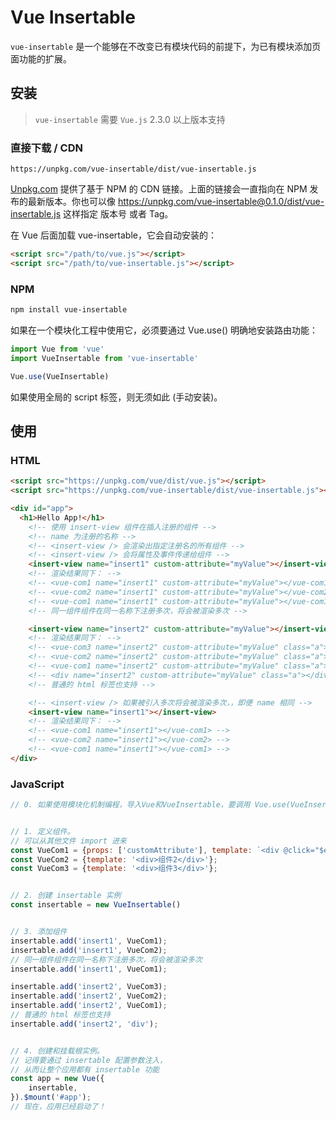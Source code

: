 Vue Insertable
========

`vue-insertable` 是一个能够在不改变已有模块代码的前提下，为已有模块添加页面功能的扩展。

安装
--------

> `vue-insertable` 需要 `Vue.js` 2.3.0 以上版本支持

### 直接下载 / CDN
```
https://unpkg.com/vue-insertable/dist/vue-insertable.js
```

[Unpkg.com](https://unpkg.com/) 提供了基于 NPM 的 CDN 链接。上面的链接会一直指向在 NPM 发布的最新版本。你也可以像 https://unpkg.com/vue-insertable@0.1.0/dist/vue-insertable.js 这样指定 版本号 或者 Tag。  

在 Vue 后面加载 vue-insertable，它会自动安装的：

```html
<script src="/path/to/vue.js"></script>
<script src="/path/to/vue-insertable.js"></script>
```

### NPM  

```bash
npm install vue-insertable
```

如果在一个模块化工程中使用它，必须要通过 Vue.use() 明确地安装路由功能：  

```JavaScript
import Vue from 'vue'
import VueInsertable from 'vue-insertable'

Vue.use(VueInsertable)
```
如果使用全局的 script 标签，则无须如此 (手动安装)。

使用
--------

### HTML

```html
<script src="https://unpkg.com/vue/dist/vue.js"></script>
<script src="https://unpkg.com/vue-insertable/dist/vue-insertable.js"></script>

<div id="app">
  <h1>Hello App!</h1>
	<!-- 使用 insert-view 组件在插入注册的组件 -->
	<!-- name 为注册的名称 -->
	<!-- <insert-view /> 会渲染出指定注册名的所有组件 -->
	<!-- <insert-view /> 会将属性及事件传递给组件 -->
	<insert-view name="insert1" custom-attribute="myValue"></insert-view>
	<!-- 渲染结果同下： -->
	<!-- <vue-com1 name="insert1" custom-attribute="myValue"></vue-com1> -->
	<!-- <vue-com2 name="insert1" custom-attribute="myValue"></vue-com2> -->
	<!-- <vue-com1 name="insert1" custom-attribute="myValue"></vue-com1> -->
	<!-- 同一组件组件在同一名称下注册多次，将会被渲染多次 -->

	<insert-view name="insert2" custom-attribute="myValue"></insert-view>
	<!-- 渲染结果同下： -->
	<!-- <vue-com3 name="insert2" custom-attribute="myValue" class="a"></vue-com3> -->
	<!-- <vue-com2 name="insert2" custom-attribute="myValue" class="a"></vue-com2> -->
	<!-- <vue-com1 name="insert2" custom-attribute="myValue" class="a"></vue-com1> -->
	<!-- <div name="insert2" custom-attribute="myValue" class="a"></div> -->
	<!-- 普通的 html 标签也支持 -->

	<!-- <insert-view /> 如果被引入多次将会被渲染多次，，即便 name 相同 -->
	<insert-view name="insert1"></insert-view>
	<!-- 渲染结果同下： -->
	<!-- <vue-com1 name="insert1"></vue-com1> -->
	<!-- <vue-com2 name="insert1"></vue-com2> -->
	<!-- <vue-com1 name="insert1"></vue-com1> -->
</div>
```




### JavaScript

```JavaScript
// 0. 如果使用模块化机制编程，导入Vue和VueInsertable，要调用 Vue.use(VueInsertable)


// 1. 定义组件。
// 可以从其他文件 import 进来
const VueCom1 = {props: ['customAttribute'], template: `<div @click="$emit('click', '666')">{{customAttribute}}组件1</div>`};
const VueCom2 = {template: '<div>组件2</div>'};
const VueCom3 = {template: '<div>组件3</div>'};


// 2. 创建 insertable 实例
const insertable = new VueInsertable()


// 3. 添加组件
insertable.add('insert1', VueCom1);
insertable.add('insert1', VueCom2);
// 同一组件组件在同一名称下注册多次，将会被渲染多次
insertable.add('insert1', VueCom1);

insertable.add('insert2', VueCom3);
insertable.add('insert2', VueCom2);
insertable.add('insert2', VueCom1);
// 普通的 html 标签也支持
insertable.add('insert2', 'div');


// 4. 创建和挂载根实例。
// 记得要通过 insertable 配置参数注入，
// 从而让整个应用都有 insertable 功能
const app = new Vue({
	insertable,
}).$mount('#app');
// 现在，应用已经启动了！
```
